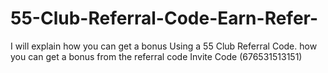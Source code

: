 # 55-Club-Referral-Code-Earn-Refer-
I will explain how you can get a bonus Using a 55 Club Referral Code. how you can get a bonus from the referral code Invite Code (676531513151)
